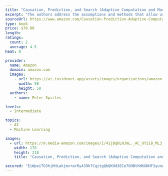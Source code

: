 ```yaml
---
title: "Causation, Prediction, and Search (Adaptive Computation and Machine Learning series)"
excerpt: "The authors address the assumptions and methods that allow us to turn observations into causal knowledge, and use even incomplete causal knowledge in planning and prediction to influence and control our environment."
sourceUrl: https://www.amazon.com/Causation-Prediction-Adaptive-Computation-Learning/dp/0262527928/
type: book
price: $70.00
length: 
ratings:
  count: 2
  average: 4.5
heat: 0

provider:
  name: Amazon
  domain: amazon.com
  images:
    - url: https://ai.insideout.app/assets/images/organizations/amazon.com-50x50.jpg
      width: 50
      height: 50
  authors:
    - name: Peter Spirtes

levels:
  - Intermediate

topics:
  - AI
  - Machine Learning

images:
  - url: https://m.media-amazon.com/images/I/41jBqDLHJmL._AC_UY218_ML3_.jpg
    width: 170
    height: 218
    title: "Causation, Prediction, and Search (Adaptive Computation and Machine Learning series)"

secured: "EiWpeiTO3hjHHiakjmv+arRy439h7CqitgQbQKHd3ECe7OHBthNKGNHF3yunAbTBBGE5K2KEspGsRLJktPB+m2CQFlADC0tEBnkkLG3u3NEqhBB8YRoiaOYjNbUXbK2X1p3SYnEgv/WKtgK4bV377zwhwCCc7GGxjDUFAv6gq91SsLI7ZDCjom9MZ9EkRc+OThqoWeUvozPvAyhm1Gl7Fl9iu/yR0iM+gh0e3aVmTG322AitLkRaFYe0vm2DWCHzzGjERjgVHgeN1xVAFzsLIg==;E+kB84f7FqrEGID2XCrt4g=="
---
```



